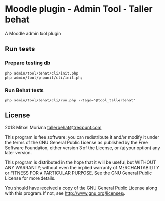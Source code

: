 # Moodle plugin - Admin Tool - Taller behat

A Moodle admin tool plugin

## Run tests

### Prepare testing db

```
php admin/tool/behat/cli/init.php
php admin/tool/phpunit/cli/init.php
```

### Run Behat tests
```
php admin/tool/behat/cli/run.php --tags="@tool_tallerbehat"
```

## License

2018 Mitxel Moriana <tallerbehat@tresipunt.com>

This program is free software: you can redistribute it and/or modify it under
the terms of the GNU General Public License as published by the Free Software
Foundation, either version 3 of the License, or (at your option) any later
version.

This program is distributed in the hope that it will be useful, but WITHOUT ANY
WARRANTY; without even the implied warranty of MERCHANTABILITY or FITNESS FOR A
PARTICULAR PURPOSE.  See the GNU General Public License for more details.

You should have received a copy of the GNU General Public License along with
this program.  If not, see <http://www.gnu.org/licenses/>.
